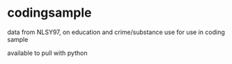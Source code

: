 # codingsample

data from NLSY97, on education and crime/substance use
for use in coding sample

available to pull with python
